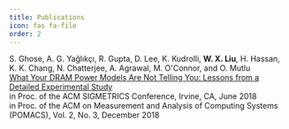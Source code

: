 ```yaml
---
title: Publications
icon: fas fa-file
order: 2
---
```


S. Ghose, A. G. Yağlıkçı, R. Gupta, D. Lee, K. Kudrolli, **W. X. Liu**, H. Hassan, K. K. Chang, N. Chatterjee, A. Agrawal, M. O'Connor, and O. Mutlu\
[What Your DRAM Power Models Are Not Telling You: Lessons from a Detailed Experimental Study](../assets/pubs/18sigmetrics_vampire.pdf)\
in Proc. of the ACM SIGMETRICS Conference, Irvine, CA, June 2018\
in Proc. of the ACM on Measurement and Analysis of Computing Systems (POMACS), Vol. 2, No. 3, December 2018